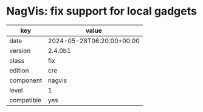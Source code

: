[//]: # (werk v2)
# NagVis: fix support for local gadgets

key        | value
---------- | ---
date       | 2024-05-28T06:20:00+00:00
version    | 2.4.0b1
class      | fix
edition    | cre
component  | nagvis
level      | 1
compatible | yes



